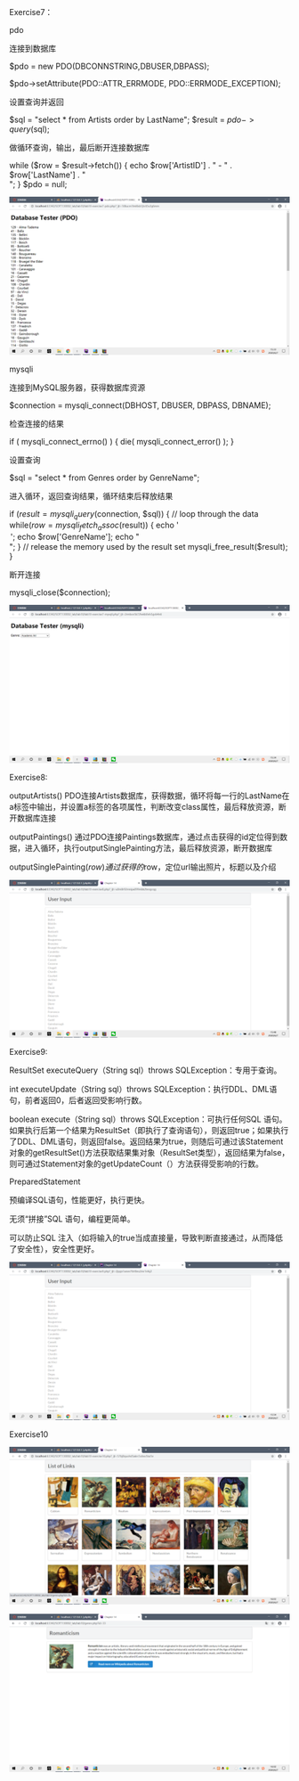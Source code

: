 Exercise7：





pdo

连接到数据库

 $pdo = new PDO(DBCONNSTRING,DBUSER,DBPASS);

$pdo->setAttribute(PDO::ATTR_ERRMODE, PDO::ERRMODE_EXCEPTION);

设置查询并返回

 $sql = "select * from Artists order by LastName";
 $result = $pdo->query($sql);

做循环查询，输出，最后断开连接数据库

while ($row = $result->fetch()) {
         echo $row['ArtistID'] . " - " . $row['LastName'] . "<br/>";
     }
     $pdo = null;



![1](..\lab10\images\1.png)





mysqli

连接到MySQL服务器，获得数据库资源

$connection = mysqli_connect(DBHOST, DBUSER, DBPASS, DBNAME);

检查连接的结果

if ( mysqli_connect_errno() ) {
             die( mysqli_connect_error() );
         }

设置查询

 $sql = "select * from Genres order by GenreName";

进入循环，返回查询结果，循环结束后释放结果

if ($result = mysqli_query($connection, $sql)) {
           // loop through the data
           while($row = mysqli_fetch_assoc($result)) {
               echo '<option value="' . $row['GenreID'] . '">';
               echo $row['GenreName'];
               echo "</option>";
           }
           // release the memory used by the result set
           mysqli_free_result($result);
       }

断开连接

mysqli_close($connection);

![2](..\lab10\images\2.png)





Exercise8:

outputArtists()
PDO连接Artists数据库，获得数据，循环将每一行的LastName在a标签中输出，并设置a标签的各项属性，判断改变class属性，最后释放资源，断开数据库连接

outputPaintings()
通过PDO连接Paintings数据库，通过点击获得的id定位得到数据，进入循环，执行outputSinglePainting方法，最后释放资源，断开数据库

outputSinglePainting($row)
通过获得的$row，定位url输出照片，标题以及介绍

![3](..\lab10\images\3.png)





Exercise9:



ResultSet  executeQuery（String sql）throws SQLException：专用于查询。

int  executeUpdate（String sql）throws SQLException：执行DDL、DML语句，前者返回0，后者返回受影响行数。

boolean execute（String sql）throws SQLException：可执行任何SQL 语句。如果执行后第一个结果为ResultSet（即执行了查询语句），则返回true；如果执行了DDL、DML语句，则返回false。返回结果为true，则随后可通过该Statement对象的getResultSet()方法获取结果集对象（ResultSet类型），返回结果为false，则可通过Statement对象的getUpdateCount（）方法获得受影响的行数。



PreparedStatement

预编译SQL语句，性能更好，执行更快。

无须“拼接”SQL 语句，编程更简单。

可以防止SQL 注入（如将输入的true当成直接量，导致判断直接通过，从而降低了安全性），安全性更好。

![4](..\lab10\images\4.png)

Exercise10



![5](..\lab10\images\5.png)





![6](..\lab10\images\6.png)